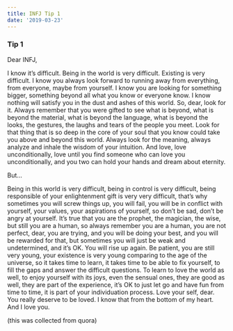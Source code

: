 ```yaml
---
title: INFJ Tip 1
date: '2019-03-23'
---
```


### Tip 1

Dear INFJ,

I know it’s difficult. Being in the world is very difficult. Existing is very difficult. I know you always look forward to running away from everything, from everyone, maybe from yourself. I know you are looking for something bigger, something beyond all what you know or everyone know. I know nothing will satisfy you in the dust and ashes of this world. So, dear, look for it. Always remember that you were gifted to see what is beyond, what is beyond the material, what is beyond the language, what is beyond the looks, the gestures, the laughs and tears of the people you meet. Look for that thing that is so deep in the core of your soul that you know could take you above and beyond this world. Always look for the meaning, always analyze and inhale the wisdom of your intuition. And love, love unconditionally, love until you find someone who can love you unconditionally, and you two can hold your hands and dream about eternity.

But…

Being in this world is very difficult, being in control is very difficult, being responsible of your enlightenment gift is very very difficult, that’s why sometimes you will screw things up, you will fail, you will be in conflict with yourself, your values, your aspirations of yourself, so don’t be sad, don’t be angry at yourself. It’s true that you are the prophet, the magician, the wise, but still you are a human, so always remember you are a human, you are not perfect, dear, you are trying, and you will be doing your best, and you will be rewarded for that, but sometimes you will just be weak and undetermined, and it’s OK. You will rise up again. Be patient, you are still very young, your existence is very young comparing to the age of the universe, so it takes time to learn, it takes time to be able to fix yourself, to fill the gaps and answer the difficult questions. To learn to love the world as well, to enjoy yourself with its joys, even the sensual ones, they are good as well, they are part of the experience, it’s OK to just let go and have fun from time to time, it is part of your individuation process. Love your self, dear. You really deserve to be loved. I know that from the bottom of my heart. And I love you.

(this was collected from quora)
